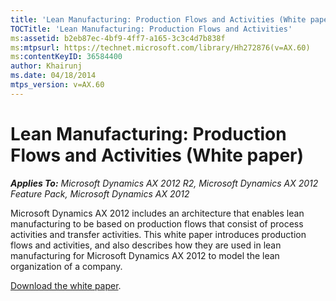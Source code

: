 ```yaml
---
title: 'Lean Manufacturing: Production Flows and Activities (White paper)'
TOCTitle: 'Lean Manufacturing: Production Flows and Activities'
ms:assetid: b2eb87ec-4bf9-4ff7-a165-3c3c4d7b838f
ms:mtpsurl: https://technet.microsoft.com/library/Hh272876(v=AX.60)
ms:contentKeyID: 36584400
author: Khairunj
ms.date: 04/18/2014
mtps_version: v=AX.60
---
```


# Lean Manufacturing: Production Flows and Activities (White paper) 


_**Applies To:** Microsoft Dynamics AX 2012 R2, Microsoft Dynamics AX 2012 Feature Pack, Microsoft Dynamics AX 2012_

Microsoft Dynamics AX 2012 includes an architecture that enables lean manufacturing to be based on production flows that consist of process activities and transfer activities. This white paper introduces production flows and activities, and also describes how they are used in lean manufacturing for Microsoft Dynamics AX 2012 to model the lean organization of a company.

[Download the white paper](https://go.microsoft.com/fwlink/?linkid=213164).

  


